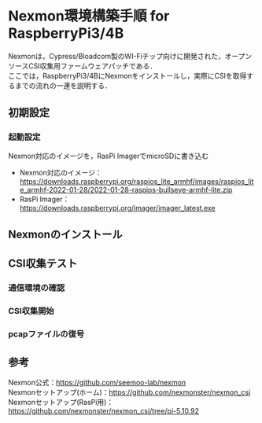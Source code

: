 # Nexmon環境構築手順 for RaspberryPi3/4B
Nexmonは，Cypress/Bloadcom製のWI-Fiチップ向けに開発された，オープンソースCSI収集用ファームウェアパッチである．  
ここでは，RaspberryPi3/4BにNexmonをインストールし，実際にCSIを取得するまでの流れの一連を説明する． 

## 初期設定
### 起動設定
Nexmon対応のイメージを，RasPi ImagerでmicroSDに書き込む  
- Nexmon対応のイメージ：https://downloads.raspberrypi.org/raspios_lite_armhf/images/raspios_lite_armhf-2022-01-28/2022-01-28-raspios-bullseye-armhf-lite.zip
- RasPi Imager：https://downloads.raspberrypi.org/imager/imager_latest.exe


## Nexmonのインストール

## CSI収集テスト
### 通信環境の確認

### CSI収集開始

### pcapファイルの復号

## 参考
Nexmon公式：https://github.com/seemoo-lab/nexmon  
Nexmonセットアップ(ホーム)：https://github.com/nexmonster/nexmon_csi  
Nexmonセットアップ(RasPi用)：https://github.com/nexmonster/nexmon_csi/tree/pi-5.10.92  

